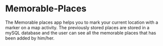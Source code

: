 # Memorable-Places

The Memorable places app helps you to mark your current location with a marker on a map activity.
The previously stored places are stored in a mySQL database and the user can see all the memorable 
places that has been added by him/her.
